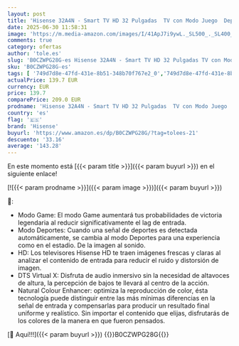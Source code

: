 ```yaml
---
layout: post
title: 'Hisense 32A4N - Smart TV HD 32 Pulgadas  TV con Modo Juego  Deportes IA  Dolby DTS HD  VIDAA U6  función Compartir en el televisor  DVB-T2  Auto ordenación de los Canales TDT  Nuevo 2024 '
date: 2025-06-30 11:58:31
image: 'https://m.media-amazon.com/images/I/41ApJ7i9ywL._SL500_._SL400_.jpg'
comments: true
category: ofertas
author: 'tole.es'
slug: 'B0CZWPG28G-es Hisense 32A4N - Smart TV HD 32 Pulgadas TV con Modo Juego...'
sku: 'B0CZWPG28G-es'
tags: [ '749d7d8e-47fd-431e-8b51-348b70f767e2_0','749d7d8e-47fd-431e-8b51-348b70f767e2_6901','Arborist Merchandising Root','Electrónica','Self Service','Special Features Stores','TV, vídeo y home cinema','Televisores','Top Brands Tech Selection','Top Brands Tech TVs','hisense','smart','televisor','tv','🇪🇸', ]
actualPrice: 139.7 EUR
currency: EUR
price: 139.7
comparePrice: 209.0 EUR
prodname: 'Hisense 32A4N - Smart TV HD 32 Pulgadas  TV con Modo Juego  Deportes IA  Dolby DTS HD  VIDAA U6  función Compartir en el televisor  DVB-T2  Auto ordenación de los Canales TDT  Nuevo 2024 '
country: 'es'
flag: '🇪🇸'
brand: 'Hisense'
buyurl: 'https://www.amazon.es/dp/B0CZWPG28G/?tag=tolees-21'
descuento: '33.16'
average: '143.28'
---
```


En este momento está [{{< param title >}}]({{< param buyurl >}}) en el siguiente enlace!

[![{{< param prodname >}}]({{< param image >}})]({{< param buyurl >}})

🔎:

- Modo Game: El modo Game aumentará tus probabilidades de victoria legendaria al reducir significativamente el lag de entrada.
- Modo Deportes: Cuando una señal de deportes es detectada automáticamente, se cambia al modo Deportes para una experiencia como en el estadio. De la imagen al sonido.
- HD: Los televisores Hisense HD te traen imágenes frescas y claras al analizar el contenido de entrada para reducir el ruido y distorsión de imagen.
- DTS Virtual X: Disfruta de audio inmersivo sin la necesidad de altavoces de altura, la percepción de bajos te llevará al centro de la acción.
- Natural Colour Enhancer: optimiza la reproducción de color, ésta tecnología puede distinguir entre las más mínimas diferencias en la señal de entrada y compensarlas para producir un resultado final uniforme y realístico. Sin importar el contenido que elijas, disfrutarás de los colores de la manera en que fueron pensados.

[🛒 Aquí!!!]({{< param buyurl >}})
{{<world>}}B0CZWPG28G{{</world>}}
